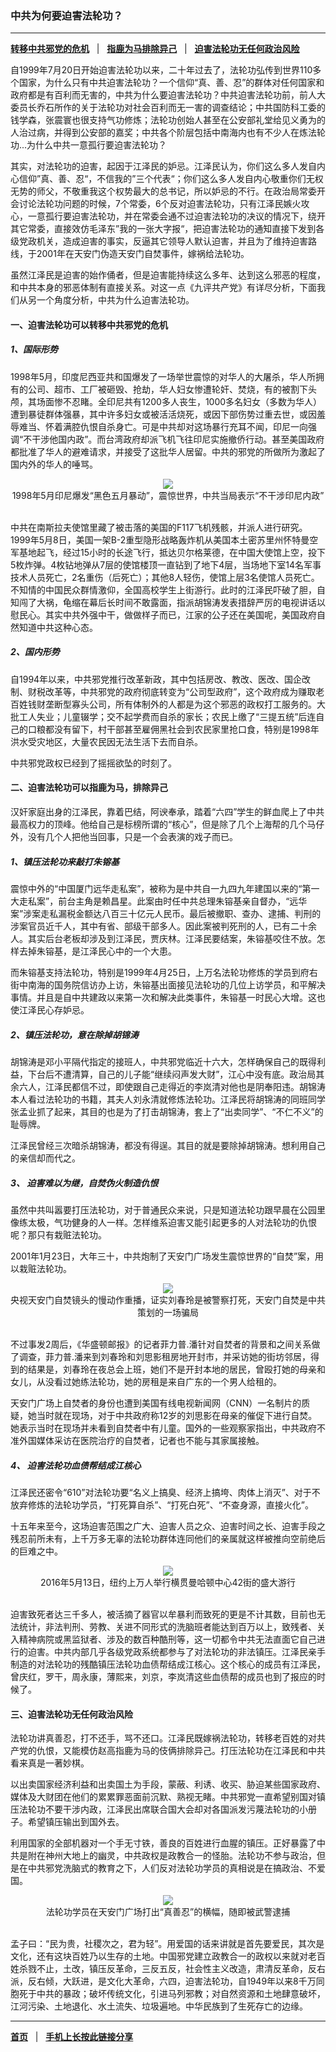 ### 中共为何要迫害法轮功？

---

[<b>转移中共邪党的危机</b>](#一迫害法轮功可以转移中共邪党的危机) &nbsp;&nbsp;|&nbsp;&nbsp; [<b>指鹿为马排除异己</b>](#二迫害法轮功可以指鹿为马排除异己) &nbsp;&nbsp;|&nbsp;&nbsp; [<b>迫害法轮功无任何政治风险</b>](#三迫害法轮功无任何政治风险)

自1999年7月20日开始迫害法轮功以来，二十年过去了，法轮功弘传到世界110多个国家，为什么只有中共迫害法轮功？一个信仰“真、善、忍”的群体对任何国家和政府都是有百利而无害的，中共为什么要迫害法轮功？中共迫害法轮功前，前人大委员长乔石所作的关于法轮功对社会百利而无一害的调查结论；中共国防科工委的钱学森，张震寰也很支持气功修炼；法轮功创始人甚至在公安部礼堂给见义勇为的人治过病，并得到公安部的嘉奖；中共各个阶层包括中南海内也有不少人在炼法轮功...为什么中共一意孤行要迫害法轮功？ 

其实，对法轮功的迫害，起因于江泽民的妒忌。江泽民认为，你们这么多人发自内心信仰”真、善、忍“，不信我的”三个代表“；你们这么多人发自内心敬重你们无权无势的师父，不敬重我这个权势最大的总书记，所以妒忌的不行。在政治局常委开会讨论法轮功问题的时候，7个常委，6个反对迫害法轮功，只有江泽民嫉火攻心，一意孤行要迫害法轮功，并在常委会通不过迫害法轮功的决议的情况下，绕开其它常委，直接效仿毛泽东”我的一张大字报“，把迫害法轮功的通知直接下发到各级党政机关，造成迫害的事实，反逼其它领导人默认迫害，并且为了维持迫害路线，于2001年在天安门伪造天安门自焚事件，嫁祸给法轮功。   

虽然江泽民是迫害的始作俑者，但是迫害能持续这么多年、达到这么邪恶的程度，和中共本身的邪恶体制有直接关系。对这一点《九评共产党》有详尽分析，下面我们从另一个角度分析，中共为什么迫害法轮功。  

#### 一、迫害法轮功可以转移中共邪党的危机

##### 1、国际形势

1998年5月，印度尼西亚共和国爆发了一场举世震惊的对华人的大屠杀，华人所拥有的公司、超市、工厂被砸毁、抢劫，华人妇女惨遭轮奸、焚烧，有的被割下头颅，其场面惨不忍睹。全印尼共有1200多人丧生，1000多名妇女（多数为华人）遭到暴徒群体强暴，其中许多妇女或被活活烧死，或因下部伤势过重去世，或因羞辱难当、怀着满腔仇恨自杀身亡。可是中共却对这场暴行充耳不闻，印尼一向强调“不干涉他国内政”。而台湾政府却派飞机飞往印尼实施撤侨行动。甚至美国政府都批准了华人的避难请求，并接受了这批华人居留。中共的邪党的所做所为激起了国内外的华人的唾骂。
<div align="center">
<img src="http://i.epochtimes.com/assets/uploads/2014/01/1401191841582583.jpg"/><br/>
1998年5月印尼爆发“黑色五月暴动”，震惊世界，中共当局表示“不干涉印尼内政”
</div><br/>

中共在南斯拉夫使馆里藏了被击落的美国的F117飞机残骸，并派人进行研究。1999年5月8日，美国一架B-2重型隐形战略轰炸机从美国本土密苏里州怀特曼空军基地起飞，经过15小时的长途飞行，抵达贝尔格莱德，在中国大使馆上空，投下5枚炸弹。4枚钻地弹从7层的使馆楼顶一直钻到了地下4层，当场地下室14名军事技术人员死亡，2名重伤（后死亡）；其他8人轻伤，使馆上层3名使馆人员死亡。不知情的中国民众群情激仰，全国高校学生上街游行。此时的江泽民吓破了胆，自知闯了大祸，龟缩在幕后长时间不敢露面，指派胡锦涛发表措辞严厉的电视讲话以慰民心。其实中共外强中干，做做样子而已，江家的公子还在美国呢，美国政府自然知道中共这种心态。

##### 2、国内形势

自1994年以来，中共邪党推行改革新政，其中包括房改、教改、医改、国企改制、财税改革等，中共邪党的政府彻底转变为“公司型政府”，这个政府成为赚取老百姓钱财垄断型寡头公司，所有体制外的人都是为这个邪恶的政权打工服务的。大批工人失业；儿童辍学；交不起学费而自杀的家长；农民上缴了“三提五统”后连自己的口粮都没有留下，村干部甚至雇佣黑社会到农民家里抢口食，特别是1998年洪水受灾地区，大量农民因无法生活下去而自杀。

中共邪党政权已经到了摇摇欲坠的时刻了。

#### 二、迫害法轮功可以指鹿为马，排除异己

汉奸家庭出身的江泽民，靠着巴结，阿谀奉承，踏着“六四”学生的鲜血爬上了中共最高权力的顶峰。他给自己是标榜所谓的“核心”，但是除了几个上海帮的几个马仔外，没有几个人把他当回事，只是一个会表演的戏子而已。

##### 1、镇压法轮功来敲打朱镕基

震惊中外的“中国厦门远华走私案”，被称为是中共自一九四九年建国以来的“第一大走私案”，前台主角是赖昌星。此案由时任中共总理朱镕基亲自督办，“远华案”涉案走私漏税金额达八百三十亿元人民币。最后被撤职、查办、逮捕、判刑的涉案官员近千人，其中有省、部级干部多人。因此案被判死刑的人，已有二十余人。其实后台老板却涉及到江泽民，贾庆林。江泽民要结案，朱镕基咬住不放。怎样去掉朱镕基，是江泽民心中的一个大患。

而朱镕基支持法轮功，特别是1999年4月25日，上万名法轮功修炼的学员到府右街中南海的国务院信访办上访，朱镕基出面接见法轮功的几位上访学员，和平解决事情。并且是自中共建政以来第一次和解决此类事件，朱镕基一时民心大增。这也使江泽民心存妒忌。

##### 2、镇压法轮功，意在除掉胡锦涛

胡锦涛是邓小平隔代指定的接班人，中共邪党临近十六大，怎样确保自己的既得利益，下台后不遭清算，自己的儿子能“继续闷声发大财”，江心中没有底。政治局其余六人，江泽民都信不过，即使跟自己走得近的李岚清对他也是阴奉阳违。胡锦涛本人看过法轮功的书籍，其夫人刘永清就修炼法轮功。江泽民将胡锦涛的同班同学张孟业抓了起来，其目的也是为了打击胡锦涛，套上了“出卖同学”、“不仁不义”的耻辱牌。

江泽民曾经三次暗杀胡锦涛，都没有得逞。其目的就是要除掉胡锦涛。想利用自己的亲信却而代之。

##### 3、 迫害难以为继，自焚伪火制造仇恨

虽然中共叫嚣要打压法轮功，对于普通民众来说，只是知道法轮功跟早晨在公园里像练太极，气功健身的人一样。怎样维系迫害又能引起更多的人对法轮功的仇恨呢？那只有栽赃法轮功。

2001年1月23日，大年三十，中共炮制了天安门广场发生震惊世界的“自焚”案，用以栽赃法轮功。
<div align="center">
<img src="http://i.epochtimes.com/assets/uploads/2014/01/1309112107291657-562x400.jpg"/><br/>
央视天安门自焚镜头的慢动作重播，证实刘春玲是被警察打死，天安门自焚是中共策划的一场骗局
</div><br/>

不过事发2周后，《华盛顿邮报》的记者菲力普.潘针对自焚者的背景和之间关系做了调查，菲力普.潘来到刘春玲和刘思影租房地开封市，并采访她的街坊邻居，得到的结果是，刘春玲在夜总会上班，她们不是开封本地的居民，曾殴打她的母亲和女儿，从没看过她练法轮功，她的房租是来自广东的一个男人给租的。

天安门广场上自焚者的身份也遭到美国有线电视新闻网（CNN）一名制片的质疑，她当时就在现场，对于中共政府称12岁的刘思影在母亲的催促下进行自焚。她表示当时在现场并未看到自焚者中有儿童。国外的一些观察家指出，中共政府不准外国媒体采访在医院治疗的自焚者，记者也不能与其家属接触。


##### 4、 迫害法轮功血债帮结成江核心

江泽民还密令“610”对法轮功要“名义上搞臭、经济上搞垮、肉体上消灭”、对于不放弃修炼的法轮功学员，“打死算自杀”、“打死白死”、“不查身源，直接火化”。

十五年来至今，这场迫害范围之广大、迫害人员之众、迫害时间之长、迫害手段之残忍前所未有，上千万多无辜的法轮功群体连同他们的亲属就这样被推向空前绝后的巨难之中。
<div align="center">
<img src="http://i.epochtimes.com/assets/uploads/2016/06/160513180234815-600x400.jpg"/><br/>
2016年5月13日，纽约上万人举行横贯曼哈顿中心42街的盛大游行
</div><br/>

迫害致死者达三千多人，被活摘了器官以牟暴利而致死的更是不计其数，目前也无法统计，非法判刑、劳教、关进不同形式的洗脑班者能达到百万以上，致残者、关入精神病院或黑监狱者、涉及的数百种酷刑等，这一切都令中共无法直面它自己进行的迫害。中共内部几乎各级党政系统都参与了对法轮功的非法镇压。江泽民亲手制造的对法轮功的残酷镇压法轮功血债帮结成江核心。这个核心的成员有江泽民，曾庆红，罗干，周永康，薄熙来，刘京，李岚清这些血债帮的成员也到了报应的时候了。

#### 三、迫害法轮功无任何政治风险

法轮功讲真善忍，打不还手，骂不还口。江泽民既嫁祸法轮功，转移老百姓的对共产党的仇恨，又能模仿赵高指鹿为马的伎俩排除异己。打压法轮功在江泽民和中共看来真是一著妙棋。

以出卖国家经济利益和出卖国土为手段，蒙蔽、利诱、收买、胁迫某些国家政府、媒体及大财团在他们的累累罪恶面前沉默、熟视无睹。中共邪党一直希望别国对镇压法轮功不要干涉内政，江泽民出席联合国大会却对各国派发污蔑法轮功的小册子。希望镇压输出到国外去。

利用国家的全部机器对一个手无寸铁，善良的百姓进行血腥的镇压。正好暴露了中共是附在神州大地上的幽灵，中共政权是政教合一的怪胎。法轮功不参与政治，但是在中共邪党洗脑式的教育之下，人们反对法轮功学员的真相说是在搞政治、不爱国。
<div align="center">
<img src="http://i.epochtimes.com/assets/uploads/2016/02/1509251034522320.jpg"/><br/>
 法轮功学员在天安门广场打出“真善忍”的横幅，随即被武警逮捕
</div><br/>

孟子曰：“民为贵，社稷次之，君为轻”。用爱国的话来讲就是首先要爱民，其次是文化，还有这块百姓乃以生存的土地。中国邪党建立政教合一的政权以来就对老百姓杀戮不止，土改，镇压反革命，三反五反，社会性主义改造，肃清反革命，反右派，反右倾，大跃进，是文化大革命，六四，迫害法轮功，自1949年以来8千万同胞死于中共的暴政；破坏传统文化，引进马列邪教；对自然资源和土地肆意破坏，江河污染、土地退化、水土流失、垃圾遍地。中华民族到了生死存亡的边缘。


---

[<b>首页</b>](../README.md) &nbsp;&nbsp;|&nbsp;&nbsp; [<b>手机上长按此链接分享</b>](#) 
